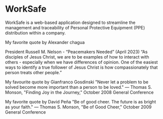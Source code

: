 # WorkSafe

WorkSafe is a web-based application designed to streamline the management and traceability of Personal Protective Equipment (PPE) distribution within a company.

My favorite quote by Alexander chagua

President Russell M. Nelson - “Peacemakers Needed” (April 2023)
“As disciples of Jesus Christ, we are to be examples of how to interact with others - especially when we have differences of opinion. One of the easiest ways to identify a true follower of Jesus Christ is how compassionately that person treats other people.”

My favourite quote by Gianfranco Gosdinski
"Never let a problem to be solved become more important than a person to be loved."
— Thomas S. Monson, "Finding Joy in the Journey," October 2008 General Conference

My favorite quote by David Peña
"Be of good cheer. The future is as bright as your faith."
— Thomas S. Monson, "Be of Good Cheer," October 2009 General Conference
